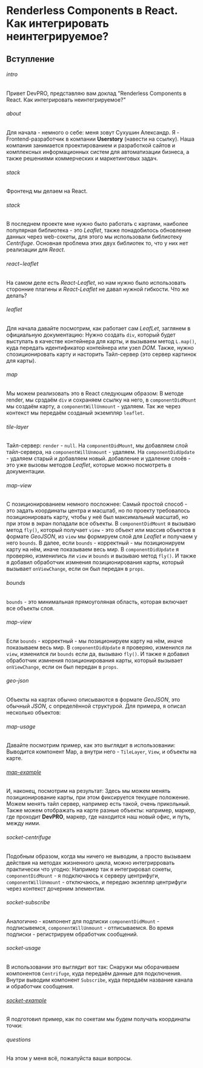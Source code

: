 # Renderless Components в React. Как интегрировать неинтегрируемое?

## Вступление

###### intro
Привет DevPRO, представляю вам доклад "Renderless Components в React. Как интегрировать неинтегрируемое?"

###### about
Для начала - немного о себе: меня зовут Сухушин Александр. Я - Frontend-разработчик в компании **Userstory** (навести на ссылку).
Наша компания занимается проектированием и разработкой сайтов и комплексных информационных систем для автоматизации бизнеса,
а также решениями коммерческих и маркетинговых задач.

###### stack
Фронтенд мы делаем на React.

###### stack
В последнем проекте мне нужно было работать с картами, наиболее популярная библиотека - это _Leaflet_,
также понадобилось обновление данных через web-сокеты, для этого мы использовали библиотеку _Centrifuge_.
Основная проблема этих двух библиотек то, что у них нет реализации для _React_.

###### react−leaflet
На самом деле есть _React-Leaflet_, но нам нужно было использовать сторонние плагины и _React-Leaflet_ не давал нужной гибкости. Что же делать?

###### leaflet
Для начала давайте посмотрим, как работает сам _LeafLet_, заглянем в официальную документацию: Нужно создать `div`,
который будет выступать в качестве контейнера для карты, и вызываем метод `L.map()`, куда передать идентификатор контейнера или узел _DOM_.
Также, нужно спозиционировать карту и насторить Тайл-сервер (это сервер картинок для карты).

###### map
Мы можем реализовать это в React следующим образом: В методе render, мы срздаём `div` и сохраняем ссылку на него,
в `componentDidMount` мы создаём карту, а `componentWillUnmount` - удаляем. Так же через контекст мы передаём созданый экземпляр `leaflet`.

###### tile-layer
Тайл-сервер: `render` - `null`. На `componentDidMount`, мы добавляем слой тайл-сервера, на `componentWillUnmount` - удаляем.
На `componentDidUpdate` - удаляем старый и добавляем новый. добавление и удаление слоёв - это уже вызовы методов _Leaflet_,
которые можно посмотреть в документации.

###### map-view
С позиционированием немного посложнее: Самый простой способ - это задать координаты центра и масштаб,
но по проекту требовалось позиционировать карту, чтобы у неё был максимальный масштаб, но при этом в экран попадали все объекты.
В `componentDidMount` я вызываю метод `fly()`, который получает `view` - это объект или массив объектов в формате _GeoJSON_,
из `view` мы формируем слой для _Leaflet_ и получаем у него `bounds`.
B далее, если `bounds` - корректный - мы позиционируем карту на нём, иначе показываем весь мир.
В `componentDidUpdate` я проверяю, изменились ли `view` и `bounds` и вызываю метод `fly()`.
И также я добавил обработчик измнения позиционирования карты, который вызывает `onViewChange`, если он был передан в `props`.

###### bounds
`bounds` - это минимальная прямоуголяная область, которая включает все объекты слоя.

###### map-view
Если `bounds` - корректный - мы позиционируем карту на нём, иначе показываем весь мир.
В `componentDidUpdate` я проверяю, изменился ли `view`,  изменился ли `bounds` если да, вызываю `fly()`.
И также я добавил обработчик измнения позиционирования карты, который вызывает `onViewChange`, если он был передан в `props`.

###### geo-json
Объекты на картах обычно описываются в формате _GeoJSON_, это обычный _JSON_, с определённой структурой. Для примера, я описал несколько объектов:

###### map-usage
Давайте посмотрим пример, как это выглядит в использовании: Выводится компонент Map, а внутри него - `TileLayer`, `View`, и объекты на карте.

###### [map-example](https://suhushinas.github.io/2019-04-27_renderless-components-example/#/example-map)
И, наконец, посмотрим на результат: Здесь мы можем менять позиционирование карты, при этом фиксируется текущее положение.
Можем менять тайл сервер, например есть такой, очень прикольный. Также можем отображать на карте разные объекты: например, маркер,
где проходит **DevPRO**, маркер, где находится наш новый офис, и путь, между ними.

###### socket-centrifuge
Подобным образом, когда мы ничего не выводим, а просто вызываем действия на методах жизненного цикла, можно интегрирровать практически что угодно:
Например так я интегрировал сокеты, `componentDidMount` - я подключаюсь к серверу центрифуги,
`componentWillUnmount` - отключаюсь, и передаю экзепляр центрифуги через контекст дочерним элементам.

###### socket-subscribe
Аналогично - компонент для подписки `componentDidMount` - подписывемся, `componentWillUnmount` - отписываемся.
Во время подписки - регистрируем обработчик сообщений.

###### socket-usage
В использовании это выглядит вот так: Снаружи мы оборачиваем компонентов `Centrifuge`, куда передаём данные для подключения.
Внутри выводим компонент `Subscribe`, куда передаём название канала и обработчик сообщения.

###### [socket-example](https://suhushinas.github.io/2019-04-27_renderless-components-example/#/example-socket)
Я подготовил пример, как по сокетам мы будем получать координаты точки:

###### questions
На этом у меня всё, пожалуйста ваши вопросы.
